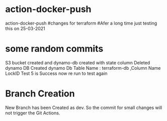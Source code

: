 # action-docker-push
action-docker-push
#changes for terraform
#Afer a long time just testing this on 25-03-2021
# some random commits
S3 bucket created and dynamo-db created with state column
Deleted dynamo DB
Created dynamo Db Table Name : terraform-db ,Column Name LockID
Test 5 is Success now re run to test again
# Branch Creation
New Branch has been Created as dev. So the commit for small changes will not trigger the Git Actions.
